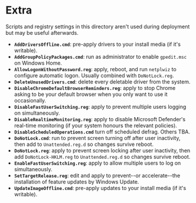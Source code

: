 # Extra

Scripts and registry settings in this directory aren't used during deployment
but may be useful afterwards.

- **`AddDriversOffline.cmd`**: pre-apply drivers to your install media (if it's
  writable).
- **`AddGroupPolicyPackages.cmd`**: run as administrator to enable `gpedit.msc`
  on Windows Home.
- **`AllowLogonWithoutPassword.reg`**: apply, reboot, and run `netplwiz` to
  configure automatic logon. Usually combined with `DoNotLock.reg`.
- **`DeleteUnusedDrivers.cmd`**: delete every deletable driver from the system.
- **`DisableChromeDefaultBrowserReminders.reg`**: apply to stop Chrome asking to
  be your default browser when you only want to use it occasionally.
- **`DisableFastUserSwitching.reg`**: apply to prevent multiple users logging on
  simultaneously.
- **`DisableRealtimeMonitoring.reg`**: apply to disable Microsoft Defender's
  real-time monitoring (if your system honours the relevant policies).
- **`DisableScheduledOperations.cmd`** turn off scheduled defrag. Others TBA.
- **`DoNotLock.cmd`**: run to prevent screen turning off after user inactivity,
  then add to `Unattended.reg.d` so changes survive reboot.
- **`DoNotLock.reg`**: apply to prevent screen locking after user inactivity,
  then add `DoNotLock-HKLM.reg` to `Unattended.reg.d` so changes survive reboot.
- **`EnableFastUserSwitching.reg`**: apply to allow multiple users to log on
  simultaneously.
- **`SetTargetRelease.reg`**: edit and apply to prevent--or accelerate--the
  installation of feature updates by Windows Update.
- **`UpdateImageOffline.cmd`**: pre-apply updates to your install media (if it's
  writable).
